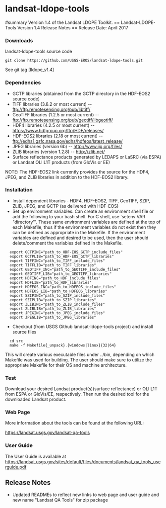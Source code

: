 # landsat-ldope-tools
#summary Version 1.4 of the Landsat LDOPE Toolkit.
== Landsat-LDOPE-Tools Version 1.4 Release Notes ==
Release Date: April 2017

### Downloads
landsat-ldope-tools source code

    git clone https://github.com/USGS-EROS/landsat-ldope-tools.git

See git tag [lldope_v1.4]

### Dependencies
  * GCTP libraries (obtained from the GCTP directory in the HDF-EOS2 source code)
  * TIFF libraries (3.8.2 or most current) -- ftp://ftp.remotesensing.org/pub/libtiff/
  * GeoTIFF libraries (1.2.5 or most current) -- ftp://ftp.remotesensing.org/pub/geotiff/libgeotiff/
  * HDF4 libraries (4.2.5 or most current) -- https://www.hdfgroup.org/ftp/HDF/releases/
  * HDF-EOS2 libraries (2.18 or most current) -- ftp://edhs1.gsfc.nasa.gov/edhs/hdfeos/latest_release/
  * JPEG libraries (version 6b) -- http://www.ijg.org/files/
  * ZLIB libraries (version 1.2.8) -- http://zlib.net/
  * Surface reflectance products generated by LEDAPS or LaSRC (via ESPA) or Landsat OLI L1T products (from GloVis or EE)

NOTE: The HDF-EOS2 link currently provides the source for the HDF4, JPEG, and ZLIB libraries in addition to the HDF-EOS2 library.

### Installation
  * Install dependent libraries - HDF4, HDF-EOS2, TIFF, GeoTIFF, SZIP, ZLIB, JPEG, and GCTP (as delivered with HDF-EOS)
  * Set up environment variables.  Can create an environment shell file or add the following to your bash shell.  For C shell, use 'setenv VAR "directory"'.  These same environment variables are defined at the top of each Makefile, thus if the environment variables do not exist then they can be defined as appropriate in the Makefile.  If the environment variables are defined and desired to be used, then the user should delete/comment the variables defined in the Makefile.
  ```
    export GCTPINC="path_to_HDF-EOS_GCTP_include_files"
    export GCTPLIB="path_to_HDF-EOS_GCTP_libraries"
    export TIFFINC="path_to_TIFF_include_files"
    export TIFFLIB="path_to_TIFF_libraries"
    export GEOTIFF_INC="path_to_GEOTIFF_include_files"
    export GEOTIFF_LIB="path_to_GEOTIFF_libraries"
    export HDFINC="path_to_HDF_include_files"
    export HDFLIB="path_to_HDF_libraries"
    export HDFEOS_INC="path_to_HDFEOS_include_files"
    export HDFEOS_LIB="path_to_HDFEOS_libraries"
    export SZIPINC="path_to_SZIP_include_files"
    export SZIPLIB="path_to_SZIP_libraries"
    export ZLIBINC="path_to_ZLIB_include_files"
    export ZLIBLIB="path_to_ZLIB_libraries"
    export JPEGINC="path_to_JPEG_include_files"
    export JPEGLIB="path_to_JPEG_libraries"
  ```

  * Checkout (from USGS Github landsat-ldope-tools project) and install source files
  ```
    cd src
    make -f Makefile{_unpack}.{windows|linux}{32|64}
  ```

This will create various executable files under ../bin, depending on which Makefile was used for building.  The user should make sure to utilize the appropriate Makefile for their OS and machine architecture.

### Test 

Download your desired Landsat product(s)(surface reflectance) or OLI L1T from ESPA or GloVis/EE, respectively.  Then run the desired tool for the downloaded Landsat product.

### Web Page 

More information about the tools can be found at the following URL: 

https://landsat.usgs.gov/landsat-qa-tools

### User Guide

The User Guide is available at https://landsat.usgs.gov/sites/default/files/documents/landsat_qa_tools_userguide.pdf 

## Release Notes
  * Updated READMEs to reflect new links to web page and user guide and
    new name "Landsat QA Tools" for zip package
 
